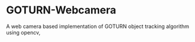 # GOTURN-Webcamera
A web camera based implementation of GOTURN object tracking algorithm using opencv,
